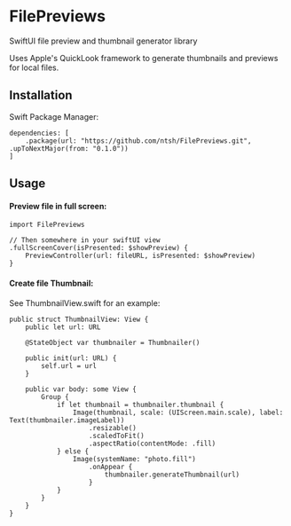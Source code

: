 # FilePreviews

SwiftUI file preview and thumbnail generator library 

Uses Apple's QuickLook framework to generate thumbnails and previews for local files.


## Installation

Swift Package Manager:

```
dependencies: [
    .package(url: "https://github.com/ntsh/FilePreviews.git", .upToNextMajor(from: "0.1.0"))
]
```

## Usage

#### Preview file in full screen: 

```
import FilePreviews

// Then somewhere in your swiftUI view
.fullScreenCover(isPresented: $showPreview) {
    PreviewController(url: fileURL, isPresented: $showPreview)
}
```

#### Create file Thumbnail:

See ThumbnailView.swift for an example:

```
public struct ThumbnailView: View {
    public let url: URL

    @StateObject var thumbnailer = Thumbnailer()

    public init(url: URL) {
        self.url = url
    }

    public var body: some View {
        Group {
            if let thumbnail = thumbnailer.thumbnail {
                Image(thumbnail, scale: (UIScreen.main.scale), label: Text(thumbnailer.imageLabel))
                    .resizable()
                    .scaledToFit()
                    .aspectRatio(contentMode: .fill)
            } else {
                Image(systemName: "photo.fill")
                    .onAppear {
                        thumbnailer.generateThumbnail(url)
                    }
            }
        }
    }
}
